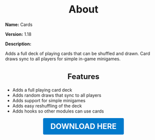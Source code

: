 <h1 style="text-align:center; font-size:2rem; font-weight:bold;">About</h1>

**Name:**
Cards

**Version:**
1.18

**Description:**

Adds a full deck of playing cards that can be shuffled and drawn. Card draws sync to all players for simple in-game minigames.

<h2 style="text-align:center; font-size:1.5rem; font-weight:bold;">Features</h2>

- Adds a full playing card deck
- Adds random draws that sync to all players
- Adds support for simple minigames
- Adds easy reshuffling of the deck
- Adds hooks so other modules can use cards





<p align="center"><a href="https://github.com/LiliaFramework/Modules/raw/refs/heads/gh-pages/cards.zip" style="display:inline-block;padding:12px 24px;font-size:1.5rem;font-weight:bold;text-decoration:none;color:#fff;background-color:var(--md-primary-fg-color,#007acc);border-radius:4px;">DOWNLOAD HERE</a></p>